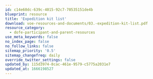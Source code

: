 ```yaml
---
id: c14e60dc-639c-4015-92c7-70535151de4b
blueprint: resource
title: 'Expedition kit list'
download: voe-resources-and-documents/03.-expedition-kit-list.pdf
resource_category:
  - dofe-participant-and-parent-resources
use_meta_keywords: false
no_index_page: false
no_follow_links: false
sitemap_priority: '0.5'
sitemap_changefreq: daily
override_twitter_settings: false
updated_by: 115d3974-8cac-461e-9579-c5775a2031e7
updated_at: 1666198527
---
```

